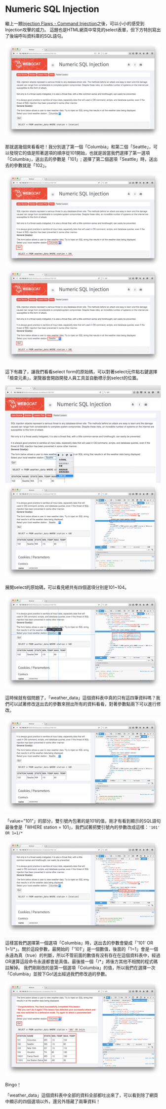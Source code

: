Numeric SQL Injection
====
繼上一題[Injection Flaws - Command Injection](Command_Injection.md)之後，可以小小的感受到Injection攻擊的威力。
這題也是HTML網頁中常見的select表單，但下方特別寫出了後端呼叫資料庫的SQL語句。

![Numeric_SQL_Injection-01](../Screenshot/Injection_Flaws/Numeric_SQL_Injection/Numeric_SQL_Injection-01.png)

那就選幾個來看看吧！我分別選了第一個「Columbia」和第二個「Seattle」，可以發現它的值是照著選項的順序從101開始，也就是說當我們選擇了第一選項「Columbia」，送出去的參數是「101」; 選擇了第二個選項「Seattle」時，送出去的參數就是「102」。

![Numeric_SQL_Injection-02](../Screenshot/Injection_Flaws/Numeric_SQL_Injection/Numeric_SQL_Injection-02.png)
![Numeric_SQL_Injection-03](../Screenshot/Injection_Flaws/Numeric_SQL_Injection/Numeric_SQL_Injection-03.png)

這下有趣了，讓我們看看select form的原始碼，可以對著select元件點右鍵選擇「檢查元素」，瀏覽器會開啟開發人員工具並自動標示到select的位置。

![Numeric_SQL_Injection-04](../Screenshot/Injection_Flaws/Numeric_SQL_Injection/Numeric_SQL_Injection-04.png)
![Numeric_SQL_Injection-05](../Screenshot/Injection_Flaws/Numeric_SQL_Injection/Numeric_SQL_Injection-05.png)

展開select的原始碼，可以看見總共有四個選項分別是101~104。

![Numeric_SQL_Injection-06](../Screenshot/Injection_Flaws/Numeric_SQL_Injection/Numeric_SQL_Injection-06.png)

這時候就有個問題了，「weather_data」這個資料表中真的只有這四筆資料嗎？我們可以試著修改送出去的參數來撈出所有的資料看看，對著參數點兩下可以進行修改。

![Numeric_SQL_Injection-07](../Screenshot/Injection_Flaws/Numeric_SQL_Injection/Numeric_SQL_Injection-07.png)

「value="101"」的部分，雙引號內包著的是101的值，剛才有看到顯示的SQL語句最後會是「WHERE station = 101」，我們試著把雙引號內的參數改成這樣：`'101' OR 1=1/*`

![Numeric_SQL_Injection-08](../Screenshot/Injection_Flaws/Numeric_SQL_Injection/Numeric_SQL_Injection-08.png)

這樣當我們選擇第一個選項「Columbia」時，送出去的參數會變成「'101' OR 1=1/*」。關於這段參數，最開始的「'101'」是一個數值，後面的「1=1」會是一個永遠為真（true）的判斷，所以不管前面的數值有沒有存在在這個資料表中，經過OR運算這段命令永遠都會是真值。最後接一個「/\*」將後方其他不相關的程式碼註解掉。
我們剛剛改的是第一個選項「Columbia」的值，所以我們在選擇一次「Columbia」並按下Go!送出經過我們修改過的參數。

![Numeric_SQL_Injection-09](../Screenshot/Injection_Flaws/Numeric_SQL_Injection/Numeric_SQL_Injection-09.png)

Bingo！

「weather_data」這個資料表中全部的資料全部都吐出來了，可以看到除了網頁中顯示的四個選項以外，還另外隱藏了兩筆資料！